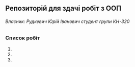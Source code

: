 ## Репозиторій для здачі робіт з ООП
###### Власник: Рудкевич Юрій Іванович студент групи КН-320 ######
### Cписок робіт
1.
2.
3.